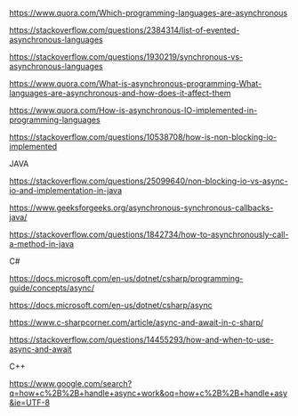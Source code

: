 https://www.quora.com/Which-programming-languages-are-asynchronous

https://stackoverflow.com/questions/2384314/list-of-evented-asynchronous-languages

https://stackoverflow.com/questions/1930219/synchronous-vs-asynchronous-languages

https://www.quora.com/What-is-asynchronous-programming-What-languages-are-asynchronous-and-how-does-it-affect-them

https://www.quora.com/How-is-asynchronous-IO-implemented-in-programming-languages

https://stackoverflow.com/questions/10538708/how-is-non-blocking-io-implemented

JAVA

https://stackoverflow.com/questions/25099640/non-blocking-io-vs-async-io-and-implementation-in-java

https://www.geeksforgeeks.org/asynchronous-synchronous-callbacks-java/

https://stackoverflow.com/questions/1842734/how-to-asynchronously-call-a-method-in-java

C#

https://docs.microsoft.com/en-us/dotnet/csharp/programming-guide/concepts/async/

https://docs.microsoft.com/en-us/dotnet/csharp/async

https://www.c-sharpcorner.com/article/async-and-await-in-c-sharp/

https://stackoverflow.com/questions/14455293/how-and-when-to-use-async-and-await

C++

https://www.google.com/search?q=how+c%2B%2B+handle+async+work&oq=how+c%2B%2B+handle+asy&ie=UTF-8
